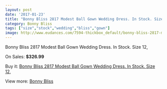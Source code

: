 ```yaml
---
layout: post
date: '2017-01-23'
title: "Bonny Bliss 2817 Modest Ball Gown Wedding Dress. In Stock. Size 12,"
category: Bonny Bliss
tags: ["size","stock","wedding","bliss","gown"]
image: http://www.eudances.com/7594-thickbox_default/bonny-bliss-2817-modest-ball-gown-wedding-dress-in-stock-size-12.jpg
---
```

Bonny Bliss 2817 Modest Ball Gown Wedding Dress. In Stock. Size 12,

On Sales: **$326.99**
<a href="https://www.eudances.com/en/bonny-bliss/2690-bonny-bliss-2817-modest-ball-gown-wedding-dress-in-stock-size-12.html"><amp-img layout="responsive" width="600" height="600" src="//www.eudances.com/7594-thickbox_default/bonny-bliss-2817-modest-ball-gown-wedding-dress-in-stock-size-12.jpg" alt="Bonny Bliss 2817 Modest Ball Gown Wedding Dress. In Stock. Size 12, 0" /></a>
<a href="https://www.eudances.com/en/bonny-bliss/2690-bonny-bliss-2817-modest-ball-gown-wedding-dress-in-stock-size-12.html"><amp-img layout="responsive" width="600" height="600" src="//www.eudances.com/7595-thickbox_default/bonny-bliss-2817-modest-ball-gown-wedding-dress-in-stock-size-12.jpg" alt="Bonny Bliss 2817 Modest Ball Gown Wedding Dress. In Stock. Size 12, 1" /></a>
<a href="https://www.eudances.com/en/bonny-bliss/2690-bonny-bliss-2817-modest-ball-gown-wedding-dress-in-stock-size-12.html"><amp-img layout="responsive" width="600" height="600" src="//www.eudances.com/7596-thickbox_default/bonny-bliss-2817-modest-ball-gown-wedding-dress-in-stock-size-12.jpg" alt="Bonny Bliss 2817 Modest Ball Gown Wedding Dress. In Stock. Size 12, 2" /></a>

Buy it: [Bonny Bliss 2817 Modest Ball Gown Wedding Dress. In Stock. Size 12,](https://www.eudances.com/en/bonny-bliss/2690-bonny-bliss-2817-modest-ball-gown-wedding-dress-in-stock-size-12.html "Bonny Bliss 2817 Modest Ball Gown Wedding Dress. In Stock. Size 12,")

View more: [Bonny Bliss](https://www.eudances.com/en/40-bonny-bliss "Bonny Bliss")